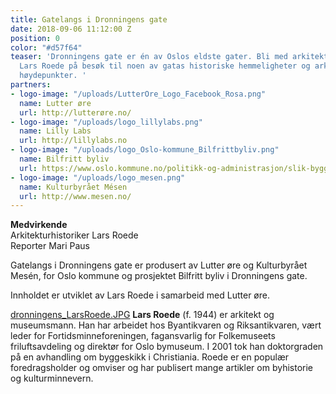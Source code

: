 ```yaml
---
title: Gatelangs i Dronningens gate
date: 2018-09-06 11:12:00 Z
position: 0
color: "#d57f64"
teaser: 'Dronningens gate er én av Oslos eldste gater. Bli med arkitekturhistoriker
  Lars Roede på besøk til noen av gatas historiske hemmeligheter og arkitektoniske
  høydepunkter. '
partners:
- logo-image: "/uploads/LutterOre_Logo_Facebook_Rosa.png"
  name: Lutter øre
  url: http://lutterøre.no/
- logo-image: "/uploads/logo_lillylabs.png"
  name: Lilly Labs
  url: http://lillylabs.no
- logo-image: "/uploads/logo_Oslo-kommune_Bilfrittbyliv.png"
  name: Bilfritt byliv
  url: https://www.oslo.kommune.no/politikk-og-administrasjon/slik-bygger-vi-oslo/bilfritt-byliv/
- logo-image: "/uploads/logo_mesen.png"
  name: Kulturbyrået Mésen
  url: http://www.mesen.no/
---
```


**Medvirkende**  
Arkitekturhistoriker Lars Roede  
Reporter Mari Paus  


Gatelangs i Dronningens gate er produsert av Lutter øre og Kulturbyrået Mesén, for Oslo kommune og prosjektet Bilfritt byliv i Dronningens gate.


Innholdet er utviklet av Lars Roede i samarbeid med Lutter øre.

[dronningens_LarsRoede.JPG](/uploads/dronningens_LarsRoede.JPG)
**Lars Roede** (f. 1944) er arkitekt og museumsmann. Han har arbeidet hos Byantikvaren og Riksantikvaren, vært leder for Fortidsminneforeningen, fagansvarlig for Folkemuseets friluftsavdeling og direktør for Oslo bymuseum. I 2001 tok han doktorgraden på en avhandling om byggeskikk i Christiania. Roede er en populær foredragsholder og omviser og har publisert mange artikler om byhistorie og kulturminnevern.
